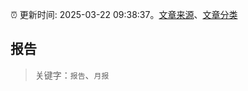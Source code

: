 :alarm_clock: 更新时间: 2025-03-22 09:38:37。[文章来源](/README.md)、[文章分类](/TAGS.md)

## 报告


> 关键字：`报告`、`月报`



